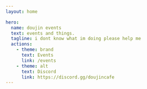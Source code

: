 ```yaml
---
layout: home

hero:
  name: doujin events
  text: events and things.
  tagline: i dont know what im doing please help me
  actions:
    - theme: brand
      text: Events
      link: /events
    - theme: alt
      text: Discord
      link: https://discord.gg/doujincafe
---
```

